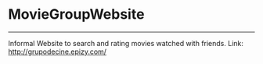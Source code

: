 # MovieGroupWebsite
----
Informal Website to search and rating movies watched with friends. Link: http://grupodecine.epizy.com/

